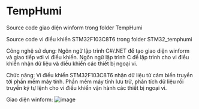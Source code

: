 # TempHumi

Source code giao diện winform trong folder TempHumi

Source code vi điều khiển STM32F103C8T6 trong folder STM32_temphumi

Công nghệ sử dụng: Ngôn ngữ lập trinh C#/.NET để tạo giao diện winform và giao tiếp với vi điều khiển. Ngôn ngữ lập trình C để lập trình cho vi điều khiển nhận dữ liệu và điều khiển các thiết bị ngoại vi.

Chức năng: Vi điều khiển STM32F103C8T6 nhận dữ liệu từ cảm biến truyền tới phần mềm máy tính. Phần mềm máy tính lưu trữ, phân tích dữ liệu rồi truyền ký tự lệnh cho vi điều khiển vận hành các thiết bị ngoại vi.

Giao diện winform:
![image](https://github.com/tuandung1379/Collect-temperature-humidity/assets/92191400/2b9b935b-1a68-4a9c-b515-ec9eeda03987)



